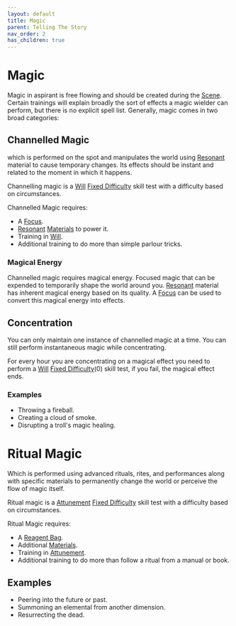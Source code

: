 ```yaml
---
layout: default
title: Magic
parent: Telling The Story
nav_order: 2
has_children: true
---
```

# Magic
Magic in aspirant is free flowing and should be created during the [Scene](Terminology#Scene). Certain trainings will explain broadly the sort of effects a magic wielder can perform, but there is no explicit spell list. Generally, magic comes in two broad categories:

## Channelled Magic
which is performed on the spot and manipulates the world using [Resonant](Resonant) material to cause temporary changes. Its effects should be instant and related to the moment in which it happens.

Channelling magic is a [Will](Spirit#Will) [Fixed Difficulty](Skills#Fixed%20Difficulty) skill test with a difficulty based on circumstances. 

Channelled Magic requires:
* A [Focus](Example-Gear#Focus).
* [Resonant](Resonant) [Materials](Materials) to power it.
* Training in [Will](Spirit#Will).
* Additional training to do more than simple parlour tricks.

### Magical Energy
Channelled magic requires magical energy. Focused magic that can be expended to temporarily shape the world around you. [Resonant](Resonant) material has inherent magical energy based on its quality. A [Focus](Example-Gear#Focus) can be used to convert this magical energy into effects.

## Concentration
You can only maintain one instance of channelled magic at a time. You can still perform instantaneous magic while concentrating. 

For every hour you are concentrating on a magical effect you need to perform a [Will](Spirit#Will) [Fixed Difficulty](Skills#Fixed%20Difficulty)(0) skill test, if you fail, the magical effect ends.

### Examples
* Throwing a fireball.
* Creating a cloud of smoke.
* Disrupting a troll's magic healing. 
# Ritual Magic
Which is performed using advanced rituals, rites, and performances along with specific materials to permanently change the world or perceive the flow of magic itself. 

Ritual magic is a [Attunement](Spirit#Attunement) [Fixed Difficulty](Skills#Fixed%20Difficulty) skill test with a difficulty based on circumstances. 

Ritual Magic requires:
* A [Reagent Bag](Example-Gear#Reagent%20Bag).
* Additional [Materials](Materials).
* Training in [Attunement](Spirit#Attunement).
* Additional training to do more than follow a ritual from a manual or book.

## Examples
* Peering into the future or past.
* Summoning an elemental from another dimension.
* Resurrecting the dead.